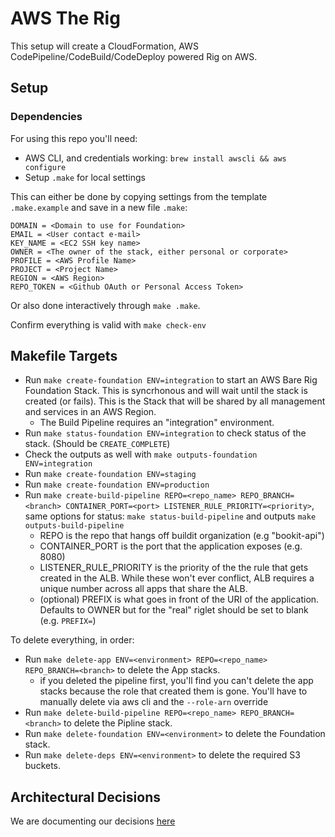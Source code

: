 # AWS The Rig

This setup will create a CloudFormation, AWS CodePipeline/CodeBuild/CodeDeploy powered Rig on AWS.

## Setup

### Dependencies

For using this repo you'll need:

* AWS CLI, and credentials working: `brew install awscli && aws configure`
* Setup `.make` for local settings

This can either be done by copying settings from the template `.make.example`
and save in a new file `.make`:

```
DOMAIN = <Domain to use for Foundation>
EMAIL = <User contact e-mail>
KEY_NAME = <EC2 SSH key name>
OWNER = <The owner of the stack, either personal or corporate>
PROFILE = <AWS Profile Name>
PROJECT = <Project Name>
REGION = <AWS Region>
REPO_TOKEN = <Github OAuth or Personal Access Token>
```

Or also done interactively through `make .make`.

Confirm everything is valid with `make check-env`

## Makefile Targets

* Run `make create-foundation ENV=integration` to start an AWS Bare Rig Foundation Stack.  This is syncrhonous and will wait until the stack is created (or fails).  This is the Stack that will be shared by all management and services in an AWS Region.
  * The Build Pipeline requires an "integration" environment.
* Run `make status-foundation ENV=integration` to check status of the stack. (Should be `CREATE_COMPLETE`)
* Check the outputs as well with `make outputs-foundation ENV=integration`
* Run `make create-foundation ENV=staging`
* Run `make create-foundation ENV=production`
* Run `make create-build-pipeline REPO=<repo_name> REPO_BRANCH=<branch> CONTAINER_PORT=<port> LISTENER_RULE_PRIORITY=<priority>`, same options for status: `make status-build-pipeline` and outputs `make outputs-build-pipeline`
  * REPO is the repo that hangs off buildit organization (e.g "bookit-api")
  * CONTAINER_PORT is the port that the application exposes (e.g. 8080)
  * LISTENER_RULE_PRIORITY is the priority of the the rule that gets created in the ALB.  While these won't ever conflict, ALB requires a unique number across all apps that share the ALB.
  * (optional) PREFIX is what goes in front of the URI of the application.  Defaults to OWNER but for the "real" riglet should be set to blank (e.g. `PREFIX=`)

To delete everything, in order:

* Run `make delete-app ENV=<environment> REPO=<repo_name> REPO_BRANCH=<branch>` to delete the App stacks.
  * if you deleted the pipeline first, you'll find you can't delete the app stacks because the role that created them is gone.  You'll have to manually delete via aws cli and the `--role-arn` override
* Run `make delete-build-pipeline REPO=<repo_name> REPO_BRANCH=<branch>` to delete the Pipline stack.
* Run `make delete-foundation ENV=<environment>` to delete the Foundation stack.
* Run `make delete-deps ENV=<environment>` to delete the required S3 buckets.

## Architectural Decisions

We are documenting our decisions [here](../master/docs/architecture/decisions)
